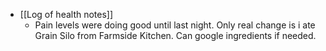   * [[Log of health notes]]
    * Pain levels were doing good until last night. Only real change is i ate Grain Silo from Farmside Kitchen. Can google ingredients if needed.